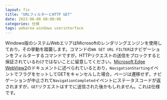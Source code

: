 ```yaml
---
layout: fix
title: "URLフィルターとHTTP GET"
date: 2023-06-06 08:00:00
categories: 仕様
tags: webarea windows userinterface
---
```


Windows版のシステムWebエリアはMicrosoftのレンダリングエンジンを使用しており，その挙動を踏襲します。コマンドの`WA SET URL FILTER`はナビゲーションをフィルターするコマンドですが，HTTPリクエストの送信をブロックすると保証されているわけではないことに留意してください。[Microsoft Edge WebView2](https://learn.microsoft.com/en-us/microsoft-edge/webview2/reference/win32/icorewebview2navigationstartingeventargs?view=webview2-1.0.1823.32#get_cancel
)のドキュメントに述べられているとおり，`NavigationStarting`イベントでフラグをセットしてGETをキャンセルした場合，ページは遷移せず，ナビゲーションが中止されて`NavigationCompleted`イベントにステータスコードが返されますが，`GET`リクエストはすでに送信された後かもしれません。これは仕様です。
